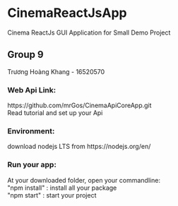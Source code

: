 # CinemaReactJsApp
Cinema ReactJs GUI Application for Small Demo Project</br>
<h2>Group 9 </h2>
Trương Hoàng Khang - 16520570</br>

<h3>Web Api Link:</h3> https://github.com/mrGos/CinemaApiCoreApp.git </br>
Read tutorial and set up your Api </br>
<h3> Environment:</h3>
download nodejs LTS from https://nodejs.org/en/
<h3>Run your app: </h3>
  At your downloaded folder, open your commandline: </br>
  "npm install" : install all your package </br>
  "npm start" : start your project
